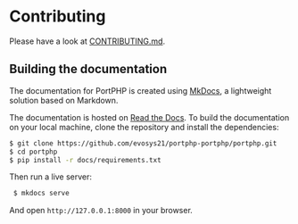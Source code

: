 # Contributing

Please have a look at [CONTRIBUTING.md](https://github.com/evosys21/portphp-portphp/blob/master/CONTRIBUTING.md).

## Building the documentation

The documentation for PortPHP is created using [MkDocs](http://www.mkdocs.org),
a lightweight solution based on Markdown.

The documentation is hosted on [Read the Docs](http://portphp.readthedocs.io).
To build the documentation on your local machine, clone the repository and
install the dependencies:


```bash
$ git clone https://github.com/evosys21/portphp-portphp/portphp.git
$ cd portphp
$ pip install -r docs/requirements.txt
```

Then run a live server:

```bash
 $ mkdocs serve
```

And open `http://127.0.0.1:8000` in your browser.

